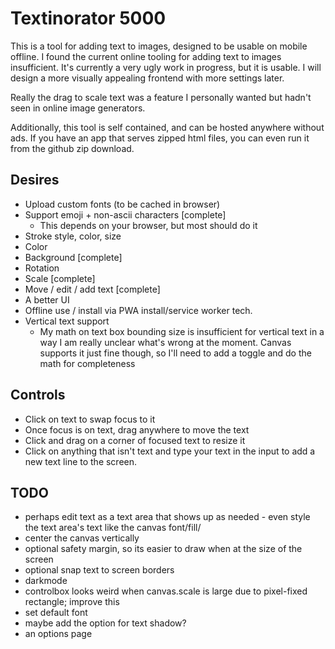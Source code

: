 # Textinorator 5000

This is a tool for adding text to images, designed to be usable on mobile offline. I found the current online tooling for adding text to images insufficient. It's currently a very ugly work in progress, but it is usable. I will design a more visually appealing frontend with more settings later.

Really the drag to scale text was a feature I personally wanted but hadn't seen in online image generators.

Additionally, this tool is self contained, and can be hosted anywhere without ads. If you have an app that serves zipped html files, you can even run it from the github zip download.

## Desires

- Upload custom fonts (to be cached in browser)
- Support emoji + non-ascii characters [complete]
  - This depends on your browser, but most should do it
- Stroke style, color, size
- Color
- Background [complete]
- Rotation
- Scale [complete]
- Move / edit / add text [complete]
- A better UI
- Offline use / install via PWA install/service worker tech.
- Vertical text support
  - My math on text box bounding size is insufficient for vertical text
	  in a way I am really unclear what's wrong at the moment. Canvas
		supports it just fine though, so I'll need to add a toggle
		and do the math for completeness

## Controls

- Click on text to swap focus to it
- Once focus is on text, drag anywhere to move the text
- Click and drag on a corner of focused text to resize it
- Click on anything that isn't text and type your text in the input
  to add a new text line to the screen.


## TODO

- perhaps edit text as a text area that shows up as needed - even style the
  text area's text like the canvas font/fill/
- center the canvas vertically
- optional safety margin, so its easier to draw when at the size of the screen
- optional snap text to screen borders
- darkmode
- controlbox looks weird when canvas.scale is large due to pixel-fixed rectangle; improve this
- set default font
- maybe add the option for text shadow?
- an options page
